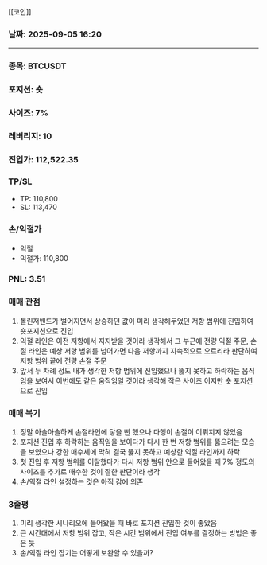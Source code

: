 [[코인]]

### 날짜:  2025-09-05 16:20

----
### 종목: BTCUSDT

### 포지션: 숏

### 사이즈: 7%

### 레버리지: 10

### 진입가: 112,522.35

### TP/SL
- TP: 110,800
- SL: 113,470

### 손/익절가
- 익절
- 익절가: 110,800

### PNL: 3.51
### 매매 관점
1. 볼린저밴드가 벌어지면서 상승하던 값이 미리 생각해두었던 저항 범위에 진입하여 숏포지션으로 진입
2. 익절 라인은 이전 저항에서 지지받을 것이라 생각해서 그 부근에 전량 익절 주문, 손절 라인은 예상 저항 범위를 넘어가면 다음 저항까지 지속적으로 오르리라 판단하여 저항 범위 끝에 전량 손절 주문
3. 앞서 두 차례 정도 내가 생각한 저항 범위에 진입했으나 뚫지 못하고 하락하는 움직임을 보여서 이번에도 같은 움직임일 것이라 생각해 작은 사이즈 이지만 숏 포지션으로 진입

### 매매 복기
1. 정말 아슬아슬하게 손절라인에 닿을 뻔 했으나 다행이 손절이 이뤄지지 않았음
2. 포지션 진입 후 하락하는 움직임을 보이다가 다시 한 번 저항 범위를 뚫으려는 모습을 보였으나 강한 매수세에 막혀 결국 뚫지 못하고 예상한 익절 라인까지 하락
3. 첫 진입 후 저항 범위를 이탈했다가 다시 저항 범위 안으로 들어왔을 때 7% 정도의 사이즈를 추가로 매수한 것이 잘한 판단이라 생각
4. 손/익절 라인 설정하는 것은 아직 감에 의존

### 3줄평
1. 미리 생각한 시나리오에 들어왔을 때 바로 포지션 진입한 것이 좋았음
2. 큰 시간대에서 저항 범위 잡고, 작은 시간 범위에서 진입 여부를 결정하는 방법은 좋은 듯
3. 손/익절 라인 잡기는 어떻게 보완할 수 있을까?